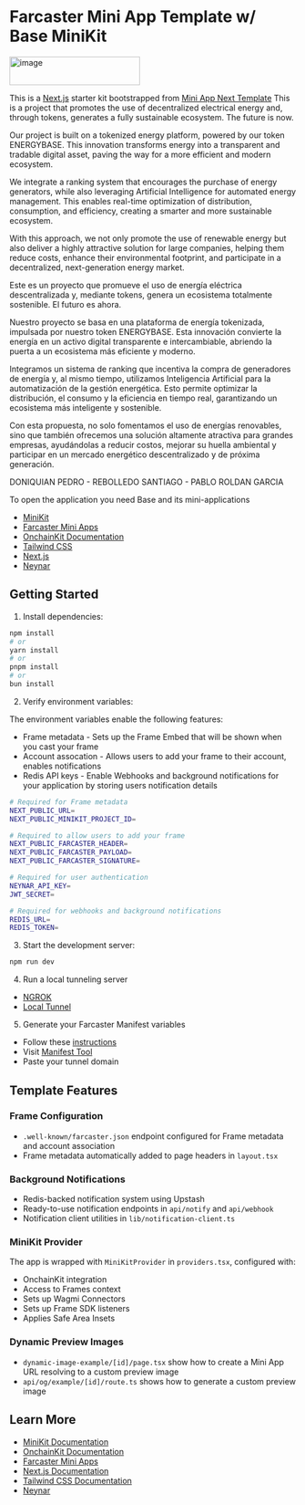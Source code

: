 # Farcaster Mini App Template w/ Base MiniKit

<img width="229" height="50" alt="image" src="https://github.com/user-attachments/assets/f009e582-db39-43dc-bbc4-cf70db70e916" />



This is a [Next.js](https://nextjs.org) starter kit bootstrapped from [Mini App Next Template](https://github.com/builders-garden/miniapp-next-template)
This is a project that promotes the use of decentralized electrical energy and, through tokens, generates a fully sustainable ecosystem.
The future is now.

Our project is built on a tokenized energy platform, powered by our token ENERGYBASE. This innovation transforms energy into a transparent and tradable digital asset, paving the way for a more efficient and modern ecosystem.

We integrate a ranking system that encourages the purchase of energy generators, while also leveraging Artificial Intelligence for automated energy management. This enables real-time optimization of distribution, consumption, and efficiency, creating a smarter and more sustainable ecosystem.

With this approach, we not only promote the use of renewable energy but also deliver a highly attractive solution for large companies, helping them reduce costs, enhance their environmental footprint, and participate in a decentralized, next-generation energy market.


Este es un proyecto que promueve el uso de energía eléctrica descentralizada y, mediante tokens, genera un ecosistema totalmente sostenible.
El futuro es ahora.


Nuestro proyecto se basa en una plataforma de energía tokenizada, impulsada por nuestro token ENERGYBASE. Esta innovación convierte la energía en un activo digital transparente e intercambiable, abriendo la puerta a un ecosistema más eficiente y moderno.

Integramos un sistema de ranking que incentiva la compra de generadores de energía y, al mismo tiempo, utilizamos Inteligencia Artificial para la automatización de la gestión energética. Esto permite optimizar la distribución, el consumo y la eficiencia en tiempo real, garantizando un ecosistema más inteligente y sostenible.

Con esta propuesta, no solo fomentamos el uso de energías renovables, sino que también ofrecemos una solución altamente atractiva para grandes empresas, ayudándolas a reducir costos, mejorar su huella ambiental y participar en un mercado energético descentralizado y de próxima generación.

DONIQUIAN PEDRO - REBOLLEDO SANTIAGO - PABLO ROLDAN GARCIA

To open the application you need Base and its mini-applications

- [MiniKit](https://docs.base.org/builderkits/minikit/overview)
- [Farcaster Mini Apps](https://miniapps.xyz)
- [OnchainKit Documentation](https://docs.base.org/builderkits/onchainkit/getting-started)
- [Tailwind CSS](https://tailwindcss.com)
- [Next.js](https://nextjs.org/docs)
- [Neynar](https://neynar.com)

## Getting Started

1. Install dependencies:

```bash
npm install
# or
yarn install
# or
pnpm install
# or
bun install
```

2. Verify environment variables:

The environment variables enable the following features:

- Frame metadata - Sets up the Frame Embed that will be shown when you cast your frame
- Account assocation - Allows users to add your frame to their account, enables notifications
- Redis API keys - Enable Webhooks and background notifications for your application by storing users notification details

```bash
# Required for Frame metadata
NEXT_PUBLIC_URL=
NEXT_PUBLIC_MINIKIT_PROJECT_ID=

# Required to allow users to add your frame
NEXT_PUBLIC_FARCASTER_HEADER=
NEXT_PUBLIC_FARCASTER_PAYLOAD=
NEXT_PUBLIC_FARCASTER_SIGNATURE=

# Required for user authentication
NEYNAR_API_KEY=
JWT_SECRET=

# Required for webhooks and background notifications
REDIS_URL=
REDIS_TOKEN=
```

3. Start the development server:

```bash
npm run dev
```

4. Run a local tunneling server

- [NGROK](https://ngrok.com)
- [Local Tunnel](https://theboroer.github.io/localtunnel-www/)

5. Generate your Farcaster Manifest variables

- Follow these [instructions](https://miniapps.farcaster.xyz/docs/guides/publishing)
- Visit [Manifest Tool](https://warpcast.com/~/developers/mini-apps/manifest)
- Paste your tunnel domain

## Template Features

### Frame Configuration

- `.well-known/farcaster.json` endpoint configured for Frame metadata and account association
- Frame metadata automatically added to page headers in `layout.tsx`

### Background Notifications

- Redis-backed notification system using Upstash
- Ready-to-use notification endpoints in `api/notify` and `api/webhook`
- Notification client utilities in `lib/notification-client.ts`

### MiniKit Provider

The app is wrapped with `MiniKitProvider` in `providers.tsx`, configured with:

- OnchainKit integration
- Access to Frames context
- Sets up Wagmi Connectors
- Sets up Frame SDK listeners
- Applies Safe Area Insets

### Dynamic Preview Images

- `dynamic-image-example/[id]/page.tsx` show how to create a Mini App URL resolving to a custom preview image
- `api/og/example/[id]/route.ts` shows how to generate a custom preview image

## Learn More

- [MiniKit Documentation](https://docs.base.org/builderkits/minikit/overview)
- [OnchainKit Documentation](https://docs.base.org/builderkits/onchainkit/getting-started)
- [Farcaster Mini Apps](https://miniapps.xyz)
- [Next.js Documentation](https://nextjs.org/docs)
- [Tailwind CSS Documentation](https://tailwindcss.com/docs)
- [Neynar](https://neynar.com)
